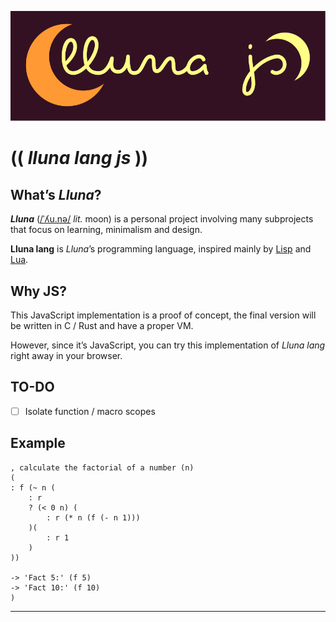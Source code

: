 ![](logo.svg)

# (( _lluna lang js_ ))

## What’s _Lluna_?

**_Lluna_** ([/ˈʎu.nə/](https://en.wiktionary.org/wiki/lluna) _lit._ moon) is a personal project involving many subprojects that focus on learning, minimalism and design.

**Lluna lang** is _Lluna_’s programming language, inspired mainly by [Lisp](<https://en.wikipedia.org/wiki/Lisp_(programming_language)>) and [Lua](<https://en.wikipedia.org/wiki/Lua_(programming_language)>).

## Why JS?

This JavaScript implementation is a proof of concept, the final version will be written in C / Rust and have a proper VM.

However, since it’s JavaScript, you can try this implementation of _Lluna lang_ right away in your browser.

## TO-DO

- [ ] Isolate function / macro scopes

## Example

```
, calculate the factorial of a number (n)
(
: f (~ n (
	: r
	? (< 0 n) (
		: r (* n (f (- n 1)))
	)(
		: r 1
	)
))

-> 'Fact 5:' (f 5)
-> 'Fact 10:' (f 10)
)
```

---
